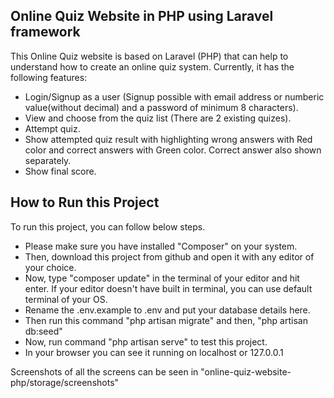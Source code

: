 ## Online Quiz Website in PHP using Laravel framework

This Online Quiz website is based on Laravel (PHP) that can help to understand how to create an online quiz system. Currently, it has the following features:

- Login/Signup as a user (Signup possible with email address or numberic value(without decimal) and a password of minimum 8 characters).
- View and choose from the quiz list (There are 2 existing quizes).
- Attempt quiz.
- Show attempted quiz result with highlighting wrong answers with Red color and correct answers with Green color. Correct answer also shown separately.
- Show final score.

## How to Run this Project
To run this project, you can follow below steps.

- Please make sure you have installed "Composer" on your system.
- Then, download this project from github and open it with any editor of your choice.
- Now, type "composer update" in the terminal of your editor and hit enter. If your editor doesn't have built in terminal, you can use default terminal of your OS.
- Rename the .env.example to .env and put your database details here.
- Then run this command "php artisan migrate" and then, "php artisan db:seed"
- Now, run command "php artisan serve" to test this project.
- In your browser you can see it running on localhost or 127.0.0.1

Screenshots of all the screens can be seen in "online-quiz-website-php/storage/screenshots"
